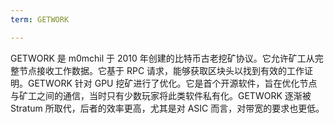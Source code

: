 ```yaml
---
term: GETWORK

---
```

GETWORK 是 m0mchil 于 2010 年创建的比特币古老挖矿协议。它允许矿工从完整节点接收工作数据。它基于 RPC 请求，能够获取区块头以找到有效的工作证明。GETWORK 针对 GPU 挖矿进行了优化。它是首个开源软件，旨在优化节点与矿工之间的通信，当时只有少数玩家将此类软件私有化。GETWORK 逐渐被 Stratum 所取代，后者的效率更高，尤其是对 ASIC 而言，对带宽的要求也更低。